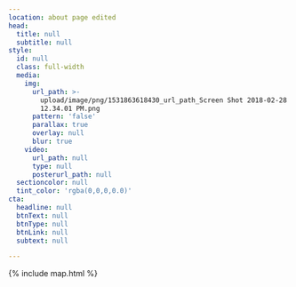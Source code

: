 ```yaml
---
location: about page edited
head:
  title: null
  subtitle: null
style:
  id: null
  class: full-width
  media:
    img:
      url_path: >-
        upload/image/png/1531863618430_url_path_Screen Shot 2018-02-28 at
        12.34.01 PM.png
      pattern: 'false'
      parallax: true
      overlay: null
      blur: true
    video:
      url_path: null
      type: null
      posterurl_path: null
  sectioncolor: null
  tint_color: 'rgba(0,0,0,0.0)'
cta:
  headline: null
  btnText: null
  btnType: null
  btnLink: null
  subtext: null

---
```











{% include map.html %}








